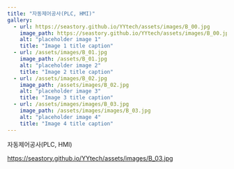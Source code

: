 ```yaml
---
title: "자동제어공사(PLC, HMI)"
gallery:
  - url: https://seastory.github.io/YYtech/assets/images/B_00.jpg
    image_path: https://seastory.github.io/YYtech/assets/images/B_00.jpg
    alt: "placeholder image 1"
    title: "Image 1 title caption"
  - url: /assets/images/B_01.jpg
    image_path: /assets/B_01.jpg
    alt: "placeholder image 2"
    title: "Image 2 title caption"
  - url: /assets/images/B_02.jpg
    image_path: /assets/images/B_02.jpg
    alt: "placeholder image 3"
    title: "Image 3 title caption"
  - url: /assets/images/images/B_03.jpg
    image_path: /assets/images/images/B_03.jpg
    alt: "placeholder image 4"
    title: "Image 4 title caption"
---
```


자동제어공사(PLC, HMI)


https://seastory.github.io/YYtech/assets/images/B_03.jpg
